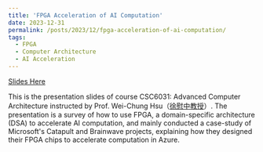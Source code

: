 ```yaml
---
title: 'FPGA Acceleration of AI Computation'
date: 2023-12-31
permalink: /posts/2023/12/fpga-acceleration-of-ai-computation/
tags:
  - FPGA
  - Computer Architecture
  - AI Acceleration
---
```


[Slides Here](../files/slides/2023-Fall-CSC6031-Project-Slides-FPGA-AI-Acceleration.pptx)

This is the presentation slides of course CSC6031: Advanced Computer Architecture instructed by Prof. Wei-Chung Hsu（[徐慰中教授](https://www.csie.ntu.edu.tw/~hsuwc/index.html)）. The presentation is a survey of how to use FPGA, a domain-specific architecture (DSA) to accelerate AI computation, and mainly conducted a case-study of Microsoft's Catapult and Brainwave projects, explaining how they designed their FPGA chips to accelerate computation in Azure.
